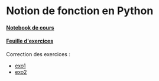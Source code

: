# Notion de fonction en Python
#### [Notebook de cours](https://github.com/thfruchart/1nsi/blob/main/04/COURS_Fonctions.ipynb)
#### [Feuille d'exercices](https://github.com/thfruchart/1nsi/blob/main/04/EXERCICES-Fonctions.pdf)
Correction des exercices : 
* [exo1](https://github.com/thfruchart/1nsi/blob/main/04/04-Exo1.py)
* [exo2](https://github.com/thfruchart/1nsi/blob/main/04/04-Exo2.py)
